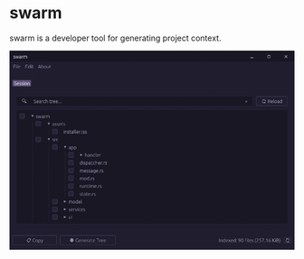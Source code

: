 # swarm

swarm is a developer tool for generating project context.

<img src="assets/screenshot.png?raw=true" alt="A screenshot demonstrating the capabilities of swarm">


